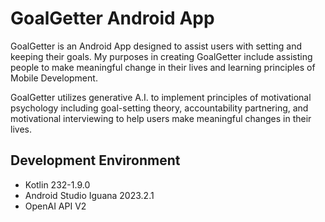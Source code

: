 # GoalGetter Android App

GoalGetter is an Android App designed to assist users with setting and keeping their goals. My purposes in creating GoalGetter include assisting people to make meaningful change in their lives and learning principles of Mobile Development.

GoalGetter utilizes generative A.I. to implement principles of motivational psychology including goal-setting theory, accountability partnering, and motivational interviewing to help users make meaningful changes in their lives. 

## Development Environment

- Kotlin 232-1.9.0
- Android Studio Iguana 2023.2.1
- OpenAI API V2
